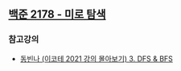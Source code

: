 ## [백준 2178 - 미로 탐색](https://www.acmicpc.net/problem/2178)

### 참고강의
- [동빈나 (이코테 2021 강의 몰아보기) 3. DFS & BFS](https://youtu.be/7C9RgOcvkvo?t=3077)